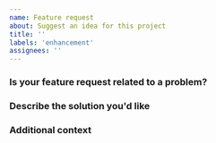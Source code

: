 ```yaml
---
name: Feature request
about: Suggest an idea for this project
title: ''
labels: 'enhancement'
assignees: ''
---
```


<!-- Please describe all sections -->

### Is your feature request related to a problem?
<!-- A clear and concise description of what the problem is. Ex. I'm always frustrated when [...] -->

### Describe the solution you'd like
<!-- A clear and concise description of what you want to happen. -->

### Additional context
<!-- Add any other context or screenshots about the feature request here. -->

